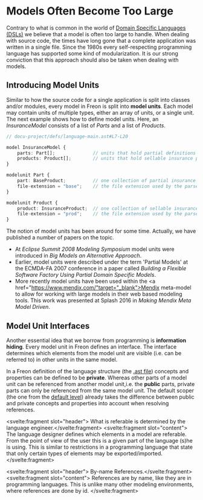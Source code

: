 <script>
    import Note from "../../lib/notes/Note.svelte";
</script>

# Models Often Become Too Large

Contrary to what is common in the world of
<a href="https://en.wikipedia.org/wiki/Domain-specific*language" target="_blank">Domain Specific Languages (DSLs)</a>
we believe that a model
is often too large to handle. When dealing with source code, the times have long gone that a complete
application was written in a single file. Since the 1980s every self-respecting programming language has supported some kind of modularization.
It is our strong conviction that this approach should also be taken when dealing with models.

## Introducing Model Units
Similar to how the source code for a single application is split into classes and/or modules, every model in Freon is split
into **model units**. Each model may contain units of multiple types, either an array of units, or a single unit. The next example
shows how to define model units. Here, 
an *InsuranceModel* consists of a list of *Parts* and a list of *Products*.

```ts
// docu-project/defs/language-main.ast#L7-L20

model InsuranceModel {
    parts: Part[];              // units that hold partial definitions of insurance products
    products: Product[];        // units that hold sellable insurance products
}

modelunit Part {
    part: BaseProduct;          // one collection of partial insurance products
    file-extension = "base";    // the file extension used by the parser
}

modelunit Product {
    product: InsuranceProduct;  // one collection of sellable insurance products
    file-extension = "prod";    // the file extension used by the parser
}
```

The notion of model units has been around for some time. Actually, we have 
published a number of papers on the topic.
* At *Eclipse Summit 2008 Modeling Symposium* model units were introduced in _Big Models 
  an Alternative Approach_.
* Earlier, model units were described under the term 'Partial Models' at the ECMDA-FA 2007 conference 
  in a paper called _Building a Flexible Software Factory Using Partial Domain Specific Models_.
* More recently model units have been used within the 
  <a href="https://www.mendix.com/"target="_blank">Mendix</a> meta-model to allow for working with large models
  in their web based modeling tools. This work was presented at Splash 2016 in _Making Mendix Meta Model Driven_.

## <a name="public"></a> Model Unit Interfaces
Another essential idea that we borrow from programming is **information hiding**.
Every model unit in Freon defines an interface.
The interface determines which elements from the model unit are visible (i.e. can be referred to) 
in other units in the same model.

In a Freon definition of the language structure (the [.ast file](/010_Intro/040_A_Language_in_Five_Parts)) 
concepts and properties can be defined to be **private**.
Whereas other parts of a model unit can be referenced from another model unit,i.e. the **public** parts, private parts can only be referenced from
the same model unit.
The default scoper (the one from the [default level](/010_Intro/050_Three_Levels_of_Customization#level1))
already takes
the difference between public and private concepts and properties into account when resolving references.

<Note><svelte:fragment slot="header"> What is referable is determined by the language engineer.</svelte:fragment>
<svelte:fragment slot="content">
The language designer defines which elements in a model are referable.
From the point of view of the user this is a given part of the language (s)he is using.
This is similar to restrictions in a programming language that state that only certain 
types of elements may be exported/imported.
</svelte:fragment></Note>

<Note><svelte:fragment slot="header"> By-name References.</svelte:fragment><svelte:fragment slot="content">
References are by name, like they are in programming languages.
This is unlike many other modeling environments, where references are done by id.
</svelte:fragment></Note>
